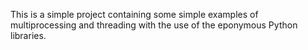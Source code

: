 This is a simple project containing some simple examples of multiprocessing and threading with the use of the eponymous Python libraries. 
